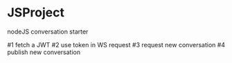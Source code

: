 # JSProject
nodeJS conversation starter

#1 fetch a JWT
#2 use token in WS request
#3 request new conversation
#4 publish new conversation
